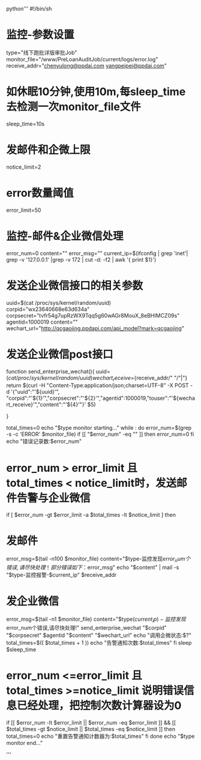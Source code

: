 python'''
#!/bin/sh

# 监控-参数设置
type="线下跑批详版审批Job"
monitor_file="/www/PreLoanAuditJob/current/logs/error.log"
receive_addr="chenyulong@ppdai.com yangpeipei@ppdai.com"

# 如休眠10分钟,使用10m,每sleep_time去检测一次monitor_file文件
sleep_time=10s

# 发邮件和企微上限
notice_limit=2

# error数量阈值
error_limit=50

# 监控-邮件&企业微信处理
error_num=0
content=""
error_msg=""
current_ip=$(ifconfig | grep 'inet'| grep -v '127.0.0.1'  |grep -v 172 | cut -d: -f2 | awk '{ print $1}')

# 发送企业微信接口的相关参数

uuid=$(cat /proc/sys/kernel/random/uuid)
corpid="wx23640668e63d634a"
corpsecret="tvfr54g7upRzWX9Tqq5g60wAGr8MouX_8eBHIMCZ09s"
agentid=1000019
content=""
wechart_url="http://qcgaojing.ppdapi.com/api_model?mark=qcgaojing"

# 发送企业微信post接口
function send_enterprise_wechat(){
  uuid=$(cat /proc/sys/kernel/random/uuid)
  wechart_receive=${receive_addr/" "/"|"}
  return $(curl -H "Content-Type:application/json;charset=UTF-8" -X POST -d '{"uuid":"'${uuid}'", "corpid":"'${1}'","corpsecret":"'${2}'","agentid":1000019,"touser":"'${wechart_receive}'","content":"'${4}'"}' $5)

}



total_times=0
echo "$type monitor starting..."
while :
do
 error_num=$(grep -s -c 'ERROR' $monitor_file)
 if [[ "$error_num" -eq "" ]]
 then 
   error_num=0
 fi
 echo "错误记录数:$error_num"
 # error_num > error_limit 且 total_times < notice_limit时，发送邮件告警与企业微信
 if [ $error_num -gt $error_limit -a $total_times -lt $notice_limit ] 
 then
 
   # 发邮件
   error_msg=$(tail -n100 $monitor_file)
   content="$type-监控发现$error_num个错误,请尽快处理！部分错误如下：$error_msg"
   echo "$content" |  mail -s "$type-监控报警-$current_ip" $receive_addr
   
   # 发企业微信
   error_msg=$(tail -n1 $monitor_file)
   content="$type($current_ip)-监控发现$error_num个错误,请尽快处理!"
   send_enterprise_wechat "$corpid" "$corpsecret" $agentid "$content" "$wechart_url"
   echo "调用企微状态:$?"
   total_times=$(( $total_times + 1 ))
   echo "告警通知次数:$total_times"
 fi
 sleep $sleep_time
 # error_num <=error_limit 且 total_times >=notice_limit 说明错误信息已经处理，把控制次数计算器设为0
 if [[ $error_num -lt $error_limit || $error_num -eq $error_limit ]] && [[ $total_times -gt $notice_limit || $total_times -eq $notice_limit ]]
 then
   total_times=0
   echo "重置告警通知计数器为:$total_times"
 fi
done
echo "$type monitor end..."

'''
